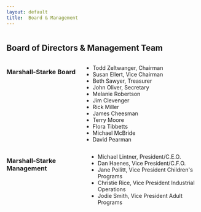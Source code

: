 ```yaml
---
layout: default
title:  Board & Management
---
```

<div class="twelve columns">
  <h2>Board of Directors &amp; Management Team</h2>
</div>


<div class="six columns">
  <h3 class="subheader">Marshall-Starke Board</h3>
  <ul>
    <li>Todd Zeltwanger, Chairman</li>
    <li>Susan Ellert, Vice Chairman</li>
    <li>Beth Sawyer, Treasurer</li>
    <li>John Oliver, Secretary</li>
    <li>Melanie Robertson</li>
    <li>Jim Clevenger</li>
    <li>Rick Miller</li>
    <li>James Cheesman</li>
    <li>Terry Moore</li>
    <li>Flora Tibbetts</li>
    <li>Michael McBride</li>
    <li>David Pearman</li>
  </ul>
</div>

<div class="six columns">
  <h3 class="subheader">Marshall-Starke Management</h3>
  <ul>
    <li>Michael Lintner, President/C.E.O.</li>
    <li>Dan Haenes, Vice President/C.F.O.</li>
    <li>Jane Pollitt, Vice President Children's Programs</li>
    <li>Christie Rice, Vice President Industrial Operations</li>
    <li>Jodie Smith, Vice President Adult Programs</li>
  </ul>
</div>
